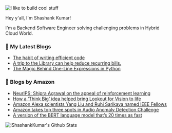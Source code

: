 ![I like to build cool stuff](https://res.cloudinary.com/dt8g3rhcy/image/upload/v1595929574/i_like_to_build_cool_shit._1_nzbwjh.png)

Hey y'all, I'm Shashank Kumar! 

I'm a Backend Software Engineer solving challenging problems in Hybrid Cloud World.

### 📕 My Latest Blogs
<!-- BLOG-POST-LIST:START -->
- [The habit of writing efficient code](https://medium.com/@ishashankkumar/the-habit-of-writing-efficient-code-153b05f04269?source=rss-d24dda280d5f------2)
- [A trip to the Library can help reduce recurring bills.](https://medium.com/swlh/a-trip-to-the-library-can-help-reduce-recurring-bills-23bca495cdf5?source=rss-d24dda280d5f------2)
- [The Magic Behind One-Line Expressions in Python](https://medium.com/swlh/the-magic-behind-one-line-expressions-in-python-816c10180c5c?source=rss-d24dda280d5f------2)
<!-- BLOG-POST-LIST:END -->

### 📕 Blogs by Amazon
<!-- AMAZON-BLOG-POST-LIST:START -->
- [NeurIPS: Shipra Agrawal on the appeal of reinforcement learning](https://www.amazon.science/blog/neurips-shipra-agrawal-on-the-appeal-of-reinforcement-learning)
- [How a ‘Think Big’ idea helped bring Lookout for Vision to life](https://www.amazon.science/latest-news/how-a-think-big-idea-helped-bring-lookout-for-vision-to-life)
- [Amazon Alexa scientists Yang Liu and Ruhi Sarikaya named IEEE Fellows](https://www.amazon.science/latest-news/amazon-alexa-scientists-yang-liu-and-ruhi-sarikaya-named-ieee-fellows)
- [Amazon takes top three spots in Audio Anomaly Detection Challenge](https://www.amazon.science/blog/amazon-takes-top-three-spots-in-audio-anomaly-detection-challenge)
- [A version of the BERT language model that’s 20 times as fast](https://www.amazon.science/blog/a-version-of-the-bert-language-model-thats-20-times-as-fast)
<!-- AMAZON-BLOG-POST-LIST:END -->



<img align="center" alt="iShashankKumar's Github Stats" src="https://github-readme-stats.vercel.app/api?username=ishashankkumar&show_icons=true&hide_border=true" />
